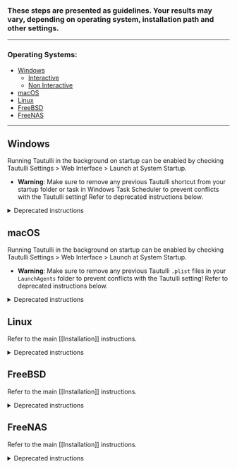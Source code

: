 ### These steps are presented as guidelines. Your results may vary, depending on operating system, installation path and other settings.

----

### Operating Systems:

- [Windows](#windows)
  - [Interactive](#interactive)
  - [Non Interactive](#non-interactive)
- [macOS](#macos)
- [Linux](#linux)
- [FreeBSD](#freebsd)
- [FreeNAS](#freenas)

----

## Windows

Running Tautulli in the background on startup can be enabled by checking Tautulli Settings > Web Interface > Launch at System Startup.
  * **Warning**: Make sure to remove any previous Tautulli shortcut from your startup folder or task in Windows Task Scheduler to prevent conflicts with the Tautulli setting! Refer to deprecated instructions below.

<details>
<summary>Deprecated instructions</summary>

### Interactive
This will start Tautulli in the background when you login to Windows without the command prompt.

* Make sure Tautulli is shutdown. `Tautulli > Settings > Shutdown`
* Create a new shortcut ([screenshot](./images/new_shortcut.png)) in your startup folder with
  * Target: `"C:\Program Files\Python38\pythonw.exe" C:\Tautulli\Tautulli.py`
  * Start in: `C:\Program Files\Python38`
* Start Tautulli with the shortcut

### Non Interactive
This will start Tautulli in the background when your computer starts, regardless of whether you are logged in.

* Make sure Tautulli is shutdown. `Tautulli > Settings > Shutdown`
* Create a new text file and [enter the following line](./images/new_command_file.png): 

      Start "C:\Program Files\Python38\pythonw.exe" C:\Tautulli\Tautulli.py

* Save the file in your Tautulli folder as `Tautulli.cmd` (e.g. `C:\Tautulli\Tautulli.cmd`)
* Open the "Run" dialog window (<kbd>Win</kbd>+<kbd>R</kbd>) and run `%windir%\system32\taskschd.msc` to open your Windows Task Scheduler.
* Create a new task with the following settings:
  * [General](./images/create_task_general.png):
    * Name: Tautulli
    * (•) Run whether user is logged on or not
    * Configure for: Windows 10 (select your own Windows version)
  * [Triggers](./images/create_task_triggers.png):
    * Add a new trigger:
      * Begin the task: At startup
      * [✓] Delay task for: 30 seconds (to allow your server to start up, adjust as necessary)
      * Click OK
  * [Actions](./images/create_task_actions.png):
    * Add a new action:
      * Action: Start a program
      * Program/script: `C:\Tautulli\Tautulli.cmd`
      * Click OK
  * [Settings](./images/create_task_settings.png):
    * [✓] Allow task to be run on demand
    * [✓] Run task as soon as possible after a scheduled start is missed
    * [✓] If the task fails, restart every: 1 minute
    * Attempt to restart up to: 3 times
    * [✓] If the running task does not end when requested, force it to stop
    * If the task is already running, then the following rule applies: Do not start a new instance
  * Click OK
* Tautulli should show up in the [list of Active Tasks](./images/list_of_active_tasks.png).
* Double click on the task, then [click "Run" on the right hand side](./images/click_run_on_right.png). The status will change the "Running".
* Once Tautulli has started, the [status should change back to "Ready" and the last run result should say "The operation completed successfully (0x0)"](./images/status_is_ready.png).
* In your Windows Task Manager, there should be a ["pythonw.exe" background process running](./images/pythonw_background_process.png).
</details>

## macOS

Running Tautulli in the background on startup can be enabled by checking Tautulli Settings > Web Interface > Launch at System Startup.
  * **Warning**: Make sure to remove any previous Tautulli `.plist` files in your `LaunchAgents` folder to prevent conflicts with the Tautulli setting! Refer to deprecated instructions below.

<details>
<summary>Deprecated instructions</summary>

Tested on Mac OS X 10.11.3. Assumes Tautulli is installed to `/Applications/Tautulli`

If you need to specify a version of Python, edit `com.Tautulli.tautulli.plist`

* Make sure Tautulli is shutdown. `Tautulli > Settings > Shutdown`
* Create the `~/Library/LaunchAgents` using the following command:

      mkdir -p ~/Library/LaunchAgents

* Copy the `.plist` file with the following command:

      cp /Applications/Tautulli/init-scripts/init.osx ~/Library/LaunchAgents/com.Tautulli.tautulli.plist

* To start Tautulli run the following command:

      launchctl load ~/Library/LaunchAgents/com.Tautulli.tautulli.plist

* To stop Tautulli run the following command:

      launchctl unload ~/Library/LaunchAgents/com.Tautulli.tautulli.plist
</details>


## Linux

Refer to the main [[Installation]] instructions.

<details>
<summary>Deprecated instructions</summary>

Use the following service script for CentOS, Fedora, Debian, Ubuntu, etc. that uses systemd. The instructions are in the script file.
* https://github.com/Tautulli/Tautulli/blob/master/init-scripts/init.systemd
</details>


## FreeBSD

Refer to the main [[Installation]] instructions.

<details>
<summary>Deprecated instructions</summary>

This assumes Tautulli is installed to `/usr/local/share/Tautulli` as per installation instructions, and user is `tautulli`. You can make your own user using: `sudo adduser`

* Make sure Tautulli is shutdown. `Tautulli > Settings > Shutdown`
* Ensure user permissions are correct:

      sudo chown -R tautulli:tautulli /usr/local/share/Tautulli

* Copy init script:

      sudo cp /usr/local/share/Tautulli/init-scripts/init.freebsd /usr/local/etc/rc.d/tautulli

* Enable at boot:

      sudo sysrc tautulli_enable="YES"

* To start:

      sudo service tautulli start

  * You can use `service tautulli [start | stop | restart | status]` to start/stop/restart or check the status of the Tautulli service
  * **Note:** You may ignore the warning `/usr/local/etc/rc.d/tautulli: WARNING: $command_interpreter /usr/local/bin/python3 != python`.

Optional:
* If you need to change user:

      sudo sysrc tautulli_user="USERNAME"

  * Set user permissions for the Tautulli directory:

        chown -R USERNAME:GROUPNAME /usr/local/share/Tautulli

* Run from another directory:

      sudo sysrc tautulli_dir="DIRECTORY"
</details>


## FreeNAS

Refer to the main [[Installation]] instructions.

<details>
<summary>Deprecated instructions</summary>

This assumes Tautulli is installed to `/usr/local/share/Tautulli` as per installation instructions, and user is `root`.

To automate the Tautulli script just do this in the jail shell (in root directory):
* Make sure Tautulli is shutdown. `Tautulli > Settings > Shutdown`
* Ensure user permissions are correct:

      chown -R root:wheel /usr/local/share/Tautulli

* Copy init script:

      cp /usr/local/share/Tautulli/init-scripts/init.freenas /usr/local/etc/rc.d/tautulli

* Set user to run:

      sysrc tautulli_user="root"

* Enable at boot:

      sysrc tautulli_enable="YES"

* To start:

      service tautulli start

  * You can use `service tautulli [start | stop | restart | status]` to start/stop/restart or check the status of the Tautulli service
  * **Note:** You may ignore the warning `/usr/local/etc/rc.d/tautulli: WARNING: $command_interpreter /usr/local/bin/python3 != python`.

Optional:
* If you need to change user:

      sysrc tautulli_user="USERNAME"

  * Set user permissions for the Tautulli directory:

        chown -R USERNAME:GROUPNAME /usr/local/share/Tautulli

* Run from another directory:

      sysrc tautulli_dir="DIRECTORY"
</details>
